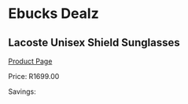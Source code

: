 
# Ebucks Dealz
## Lacoste Unisex Shield Sunglasses
[Product Page](https://www.ebucks.com/web/shop/productSelected.do?prodId=1069062375&catId=1158501552)

Price: R1699.00

Savings: 


	